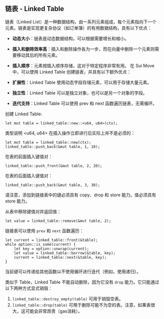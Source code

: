 ## 链表 - Linked Table

链表（Linked List）是一种数据结构，由一系列元素组成，每个元素指向下一个元素。链表是实现更复杂协议（如订单簿）的有用数据结构，具有以下优点：

- **动态大小**：链表是动态数据结构，可以根据需要增长和缩小。
- **插入和删除效率高**：插入和删除操作各为一步，而在向量中删除一个元素则需要移动其后的所有元素。
- **插入顺序**：元素按插入顺序存储，这对于特定程序非常有用。
在 Sui Move 中，可以使用 Linked Table 创建链表，并具有以下额外优点：

- **扩展性**：Linked Table 使用动态字段存储元素，可以用于存储大量元素。
- **独立性**：Linked Table 可以是独立对象，也可以是另一个对象的字段。
- **迭代支持**：Linked Table 可以使用 prev 和 next 函数遍历链表，无需循环。

创建 Linked Table:
```move
let mut table = linked_table::new::<u64, u64>(ctx);
```
类型说明 <u64, u64> 在插入操作立即进行后实际上并不是必须的：
```move
let mut table = linked_table::new(ctx);
linked_table::push_back(&mut table, 1, 10);
```
在表的前面插入键值对：
```move
linked_table::push_front(&mut table, 2, 20);
```
在表的后面插入键值对：
```move
linked_table::push_back(&mut table, 3, 30);
```
请注意，添加到链接表中的键必须具有 copy、drop 和 store 能力。值必须具有 store 能力。

从表中移除键值对并返回值：
```move
let value = linked_table::remove(&mut table, 2);
```
链接表可以使用 `prev` 和 `next` 函数遍历：
```move
let current = linked_table::front(&table);
while option::is_some(current) {
    let key = option::unwrap(current);
    let value = linked_table::borrow(&table, key);
    current = linked_table::next(&table, key);
}
```
当前键可以传递给其他函数以不使用循环进行迭代（例如，使用递归）。

类似于 Table，Linked Table 不能自动删除，因为它没有 `drop` 能力。它只能通过以下两种方式显式销毁：
1. `linked_table::destroy_empty(table)` 可用于销毁空表。
2. `linked_table::drop(table)` 可用于删除可能不为空的表。注意，如果表很大，这可能会非常昂贵（gas消耗）。